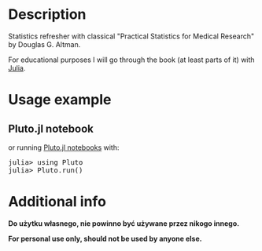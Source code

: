 # Description

Statistics refresher with classical "Practical Statistics for Medical Research" by Douglas G. Altman.

For educational purposes I will go through the book (at least parts of it) with [Julia](https://julialang.org/).

# Usage example

## Pluto.jl notebook

or running [Pluto.jl notebooks](https://plutojl.org/) with:

<pre>
julia> using Pluto
julia> Pluto.run()
</pre>

# Additional info

**Do użytku własnego, nie powinno być używane przez nikogo innego.**

**For personal use only, should not be used by anyone else.**
